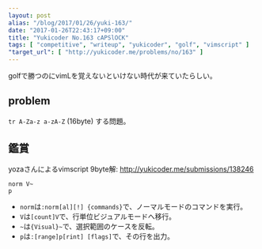 ```yaml
---
layout: post
alias: "/blog/2017/01/26/yuki-163/"
date: "2017-01-26T22:43:17+09:00"
title: "Yukicoder No.163 cAPSlOCK"
tags: [ "competitive", "writeup", "yukicoder", "golf", "vimscript" ]
"target_url": [ "http://yukicoder.me/problems/no/163" ]
---
```


golfで勝つのにvimLを覚えないといけない時代が来ていたらしい。

## problem

`tr A-Za-z a-zA-Z` ($16$byte) する問題。

## 鑑賞

yozaさんによるvimscript $9$byte解: <http://yukicoder.me/submissions/138246>

``` vim
norm V~
p
```

-   `norm`は`:norm[al][!] {commands}`で、ノーマルモードのコマンドを実行。
-   `V`は`[count]V`で、行単位ビジュアルモードへ移行。
-   `~`は`{Visual}~`で、選択範囲のケースを反転。
-   `p`は`:[range]p[rint] [flags]`で、その行を出力。
